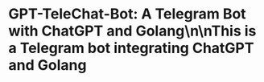 # GPT-TeleChat-Bot: A Telegram Bot with ChatGPT and Golang\n\nThis is a Telegram bot integrating ChatGPT and Golang